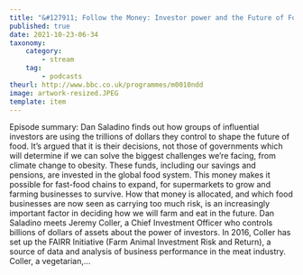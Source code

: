 ```yaml
---
title: "&#127911; Follow the Money: Investor power and the Future of Food"
published: true
date: 2021-10-23-06-34
taxonomy:
    category:
        - stream
    tag:
        - podcasts
theurl: http://www.bbc.co.uk/programmes/m0010ndd
image: artwork-resized.JPEG
template: item
---
```


Episode summary: Dan Saladino finds out how groups of influential investors are using the trillions of dollars they control to shape the future of food. It&rsquo;s argued that it is their decisions, not those of governments which will determine if we can solve the biggest challenges we&rsquo;re facing, from climate change to obesity. These funds, including our savings and pensions, are invested in the global food system. This money makes it possible for fast-food chains to expand, for supermarkets to grow and farming businesses to survive. How that money is allocated, and which food businesses are now seen as carrying too much risk, is an increasingly important factor in deciding how we will farm and eat in the future. Dan Saladino meets Jeremy Coller, a Chief Investment Officer who controls billions of dollars of assets about the power of investors. In 2016, Coller has set up the FAIRR Initiative (Farm Animal Investment Risk and Return), a source of data and analysis of business performance in the meat industry. Coller, a vegetarian,&hellip;
